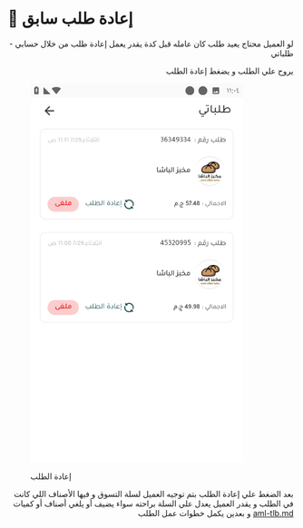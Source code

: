 # 📲 إعادة طلب سابق

<p align="right">لو العميل محتاج يعيد طلب كان عامله قبل كدة يقدر يعمل إعادة طلب من خلال حسابي - طلباتي</p>

<p align="right">يروح علي الطلب و يضغط إعادة الطلب</p>

<figure><img src="../../.gitbook/assets/Screenshot_٢٠٢٥٠٧٢٩-١١٠٤٠٩.png" alt="" width="375"><figcaption><p>إعادة الطلب</p></figcaption></figure>

<p align="right">بعد الضغط علي إعادة الطلب بتم توجيه العميل لسلة التسوق و فيها الأصناف اللي كانت في الطلب و يقدر العميل يعدل علي السلة براحته سواء يضيف أو يلغي أصناف أو كميات و بعدين يكمل خطوات عمل الطلب <a data-mention href="aml-tlb.md">aml-tlb.md</a></p>
